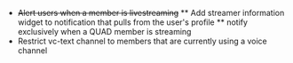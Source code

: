 * ~~Alert users when a member is livestreaming~~
** Add streamer information widget to notification that pulls from the user's profile
** notify exclusively when a QUAD member is streaming
* Restrict vc-text channel to members that are currently using a voice channel